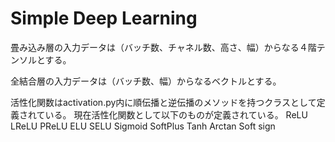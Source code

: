 # Simple Deep Learning
畳み込み層の入力データは（バッチ数、チャネル数、高さ、幅）からなる４階テンソルとする。

全結合層の入力データは（バッチ数、幅）からなるベクトルとする。

活性化関数はactivation.py内に順伝播と逆伝播のメソッドを持つクラスとして定義されている。
現在活性化関数として以下のものが定義されている。
ReLU
LReLU
PReLU
ELU
SELU
Sigmoid
SoftPlus
Tanh
Arctan
Soft sign
